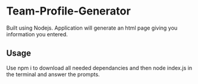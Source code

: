 # Team-Profile-Generator
Built using Nodejs. Application will generate an html page giving you information you entered.

## Usage
Use npm i to download all needed dependancies and then node index.js in the terminal and answer the prompts.

